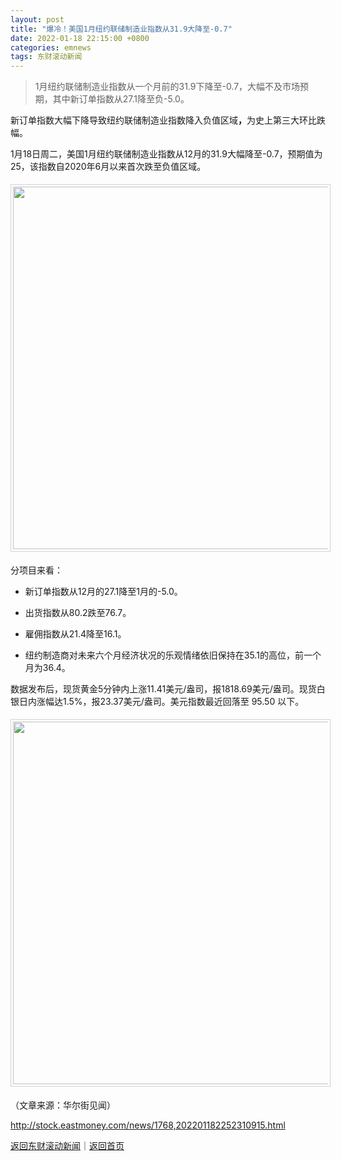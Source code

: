 ```yaml
---
layout: post
title: "爆冷！美国1月纽约联储制造业指数从31.9大降至-0.7"
date: 2022-01-18 22:15:00 +0800
categories: emnews
tags: 东财滚动新闻
---
```

> 1月纽约联储制造业指数从一个月前的31.9下降至-0.7，大幅不及市场预期，其中新订单指数从27.1降至负-5.0。

<p>新订单指数大幅下降导致纽约联储制造业指数降入负值区域<strong>，</strong>为史上第三大环比跌幅。</p>
 <p>1月18日周二，美国1月纽约联储制造业指数从12月的31.9大幅降至-0.7，预期值为25，该指数自2020年6月以来首次跌至负值区域。</p>
 <center><img src="https://dfscdn.dfcfw.com/download/D25349074488388880482_w1768h1020.jpg" emheight="335" style="border:#d1d1d1 1px solid;padding:3px;margin:5px 0;" width="580" /></center>
 <p>分项目来看：</p>
 <ul><li><p>新订单指数从12月的27.1降至1月的-5.0。 </p>
 </li><li><p>出货指数从80.2跌至76.7。 </p>
 </li><li><p>雇佣指数从21.4降至16.1。 </p>
 </li><li><p>纽约制造商对未来六个月经济状况的乐观情绪依旧保持在35.1的高位，前一个月为36.4。</p>
 </li></ul><p>数据发布后，现货黄金5分钟内上涨11.41美元/盎司，报1818.69美元/盎司。现货白银日内涨幅达1.5%，报23.37美元/盎司。美元指数最近回落至 95.50 以下。 </p>
 <center><img src="https://dfscdn.dfcfw.com/download/D24777554621150155675_w887h533.jpg" emheight="349" style="border:#d1d1d1 1px solid;padding:3px;margin:5px 0;" width="580" /></center><p class="em_media">（文章来源：华尔街见闻）</p>

<http://stock.eastmoney.com/news/1768,202201182252310915.html>

[返回东财滚动新闻](//finews.withounder.com/emnews/)｜[返回首页](//finews.withounder.com/)
